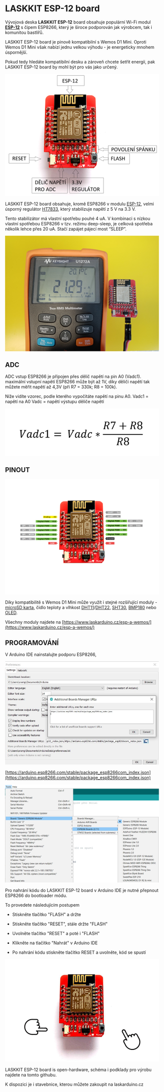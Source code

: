 # LASKKIT ESP-12 board

Vývojová deska **LASKKIT ESP-12** board obsahuje populární Wi-Fi modul **[ESP-12](https://www.laskarduino.cz/ai-thinker-esp-12e-esp8266-wifi-modul/)** s čipem ESP8266, který je široce podporován jak výrobcem, tak i komunitou bastlířů.

LASKKIT ESP-12 board je pinově kompatibilní s Wemos D1 Mini. Oproti Wemos D1 Mini však nabízí jednu velkou výhodu - je energeticky mnohem úspornější.

Pokud tedy hledáte kompatibilní desku a zároveň chcete šetřit energii, pak LASKKIT ESP-12 board by mohl být pro vás jako určený.

![LASKKIT ESP-12 board description](https://github.com/LasKKit/ESP12-Board/blob/main/img/LASKKIT_ESP-12_board_popis.jpg)

LASKKIT ESP-12 board obsahuje, kromě ESP8266 v modulu [ESP-12](https://www.laskarduino.cz/ai-thinker-esp-12e-esp8266-wifi-modul/), velmi úsporný regulátor [HT7833](https://www.laskarduino.cz/holtek-ht7833-3-3v-0-5a-stabilizator--sot-89/), který stabilizuje napětí z 5 V na 3.3 V.  
  
Tento stabilizátor má vlastní spotřebu pouhé 4 uA. V kombinaci s nízkou vlastní spotřebou ESP8266 v tzv. režimu deep-sleep, je celková spotřeba několik lehce přes 20 uA. Stačí zapájet pájecí most “SLEEP”.

![LASKKIT ESP-12 board deepsleep current](https://github.com/LasKKit/ESP12-Board/blob/main/img/LASKKIT_ESP-12_board_deepsleep.jpg)

## ADC
ADC vstup ESP8266 je připojen přes dělič napětí na pin A0 (Vadc1). maximální vstupní napětí ESP8266 může být až 1V, díky děliči napětí tak můžete měřit napětí až 4,3V (při R7 = 330k; R8 = 100k).

Níže vidíte vzorec, podle kterého vypočítáte napětí na pinu A0.
Vadc1 = napětí na A0
Vadc = napětí výstupu děliče napětí

![LASKKIT ESP-12 board ADC voltage divider](https://github.com/LasKKit/ESP12-Board/blob/main/img/LASKKIT_ESP-12_board_adc.JPG)

## PINOUT

![LASKKIT ESP-12 board pinout](https://github.com/LasKKit/ESP12-Board/blob/main/img/LASKKIT_ESP-12_board_pinout.jpg)


Díky kompatibilitě s Wemos D1 Mini může využít i stejné rozšiřující moduly - [microSD karta](https://www.laskarduino.cz/wemos-d1-mini-microsd-shield/), čidlo teploty a vlhkost [DHT11](https://www.laskarduino.cz/wemos-d1-mini-dht11-shield/)/[DHT22](https://www.laskarduino.cz/wemos-d1-mini-dht22-shield/), [SHT30](https://www.laskarduino.cz/wemos-d1-mini-sht30-shield--i2c/), [BMP180](https://www.laskarduino.cz/wemos-d1-mini-bmp180-shield/) nebo [OLED](https://www.laskarduino.cz/wemos-d1-mini-64x48-oled-displej-shield--i2c/).

Všechny moduly najdete na [https://www.laskarduino.cz/esp-a-wemos/](https://www.laskarduino.cz/esp-a-wemos/)

## PROGRAMOVÁNÍ
V Arduino IDE nainstalujte podporu ESP8266,

![LASKKIT ESP-12 board Arduino IDE](https://github.com/LasKKit/ESP12-Board/blob/main/img/LASKKIT_ESP-12_board_Preference.jpg)

[https://arduino.esp8266.com/stable/package_esp8266com_index.json](https://arduino.esp8266.com/stable/package_esp8266com_index.json)

![LASKKIT ESP-12 board Arduino IDE](https://github.com/LasKKit/ESP12-Board/blob/main/img/LASKKIT_ESP-12_board_Generic_ESP8266_Module.png)

Pro nahrání kódu do LASKKIT ESP-12 board v Arduino IDE je nutné přepnout ESP8266 do bootloader módu.

To provedete následujícím postupem

-   Stiskněte tlačítko "FLASH" a držte
    
-   Stiskněte tlačítko "RESET", stále držte "FLASH"
    
-   Uvolněte tlačítko "RESET" a poté i "FLASH"
    
-   Klikněte na tlačítko "Nahrát" v Arduino IDE
    
-   Po nahrání kódu stiskněte tlačítko RESET a uvolněte, kód se spustí

![LASKKIT ESP-12 board Arduino IDE](https://github.com/LasKKit/ESP12-Board/blob/main/img/LASKKIT_ESP-12_board_gif.gif)

LASKKIT ESP-12 board is open-hardware, schéma i podklady pro výrobu najdete na tomto githubu.

K dispozici je i stavebnice, kterou můžete zakoupit na laskarduino.cz
